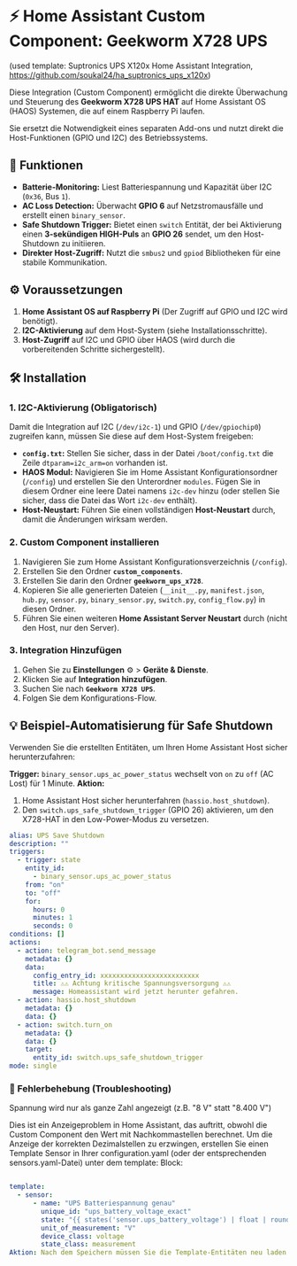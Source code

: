 # ⚡ Home Assistant Custom Component: Geekworm X728 UPS
(used template: Suptronics UPS X120x Home Assistant Integration, https://github.com/soukal24/ha_suptronics_ups_x120x)

Diese Integration (Custom Component) ermöglicht die direkte Überwachung und Steuerung des **Geekworm X728 UPS HAT** auf Home Assistant OS (HAOS) Systemen, die auf einem Raspberry Pi laufen.

Sie ersetzt die Notwendigkeit eines separaten Add-ons und nutzt direkt die Host-Funktionen (GPIO und I2C) des Betriebssystems.

## 🚀 Funktionen

* **Batterie-Monitoring:** Liest Batteriespannung und Kapazität über I2C (`0x36`, Bus `1`).
* **AC Loss Detection:** Überwacht **GPIO 6** auf Netzstromausfälle und erstellt einen `binary_sensor`.
* **Safe Shutdown Trigger:** Bietet einen `switch` Entität, der bei Aktivierung einen **3-sekündigen HIGH-Puls** an **GPIO 26** sendet, um den Host-Shutdown zu initiieren.
* **Direkter Host-Zugriff:** Nutzt die `smbus2` und `gpiod` Bibliotheken für eine stabile Kommunikation.

## ⚙️ Voraussetzungen

1.  **Home Assistant OS auf Raspberry Pi** (Der Zugriff auf GPIO und I2C wird benötigt).
2.  **I2C-Aktivierung** auf dem Host-System (siehe Installationsschritte).
3.  **Host-Zugriff** auf I2C und GPIO über HAOS (wird durch die vorbereitenden Schritte sichergestellt).

## 🛠️ Installation

### 1. I2C-Aktivierung (Obligatorisch)

Damit die Integration auf I2C (`/dev/i2c-1`) und GPIO (`/dev/gpiochip0`) zugreifen kann, müssen Sie diese auf dem Host-System freigeben:

* **`config.txt`:** Stellen Sie sicher, dass in der Datei `/boot/config.txt` die Zeile `dtparam=i2c_arm=on` vorhanden ist.
* **HAOS Modul:** Navigieren Sie im Home Assistant Konfigurationsordner (`/config`) und erstellen Sie den Unterordner `modules`. Fügen Sie in diesem Ordner eine leere Datei namens `i2c-dev` hinzu (oder stellen Sie sicher, dass die Datei das Wort `i2c-dev` enthält).
* **Host-Neustart:** Führen Sie einen vollständigen **Host-Neustart** durch, damit die Änderungen wirksam werden.

### 2. Custom Component installieren

1.  Navigieren Sie zum Home Assistant Konfigurationsverzeichnis (`/config`).
2.  Erstellen Sie den Ordner **`custom_components`**.
3.  Erstellen Sie darin den Ordner **`geekworm_ups_x728`**.
4.  Kopieren Sie alle generierten Dateien (`__init__.py`, `manifest.json`, `hub.py`, `sensor.py`, `binary_sensor.py`, `switch.py`, `config_flow.py`) in diesen Ordner.
5.  Führen Sie einen weiteren **Home Assistant Server Neustart** durch (nicht den Host, nur den Server).

### 3. Integration Hinzufügen

1.  Gehen Sie zu **Einstellungen** ⚙️ > **Geräte & Dienste**.
2.  Klicken Sie auf **Integration hinzufügen**.
3.  Suchen Sie nach **`Geekworm X728 UPS`**.
4.  Folgen Sie dem Konfigurations-Flow.

## 💡 Beispiel-Automatisierung für Safe Shutdown

Verwenden Sie die erstellten Entitäten, um Ihren Home Assistant Host sicher herunterzufahren:

**Trigger:** `binary_sensor.ups_ac_power_status` wechselt von `on` zu `off` (AC Lost) für 1 Minute.
**Aktion:**
1.  Home Assistant Host sicher herunterfahren (`hassio.host_shutdown`).
2.  Den `switch.ups_safe_shutdown_trigger` (GPIO 26) aktivieren, um den X728-HAT in den Low-Power-Modus zu versetzen.

```yaml
alias: UPS Save Shutdown
description: ""
triggers:
  - trigger: state
    entity_id:
      - binary_sensor.ups_ac_power_status
    from: "on"
    to: "off"
    for:
      hours: 0
      minutes: 1
      seconds: 0
conditions: []
actions:
  - action: telegram_bot.send_message
    metadata: {}
    data:
      config_entry_id: xxxxxxxxxxxxxxxxxxxxxxxxx
      title: ⚠️⚠️ Achtung kritische Spannungsversorgung ⚠️⚠️
      message: Homeassistant wird jetzt herunter gefahren.
  - action: hassio.host_shutdown
    metadata: {}
    data: {}
  - action: switch.turn_on
    metadata: {}
    data: {}
    target:
      entity_id: switch.ups_safe_shutdown_trigger
mode: single

```

### 🔧 Fehlerbehebung (Troubleshooting)

Spannung wird nur als ganze Zahl angezeigt (z.B. "8 V" statt "8.400 V")

Dies ist ein Anzeigeproblem in Home Assistant, das auftritt, obwohl die Custom Component den Wert mit Nachkommastellen berechnet. Um die Anzeige der korrekten Dezimalstellen zu erzwingen, erstellen Sie einen Template Sensor in Ihrer configuration.yaml (oder der entsprechenden sensors.yaml-Datei) unter dem template: Block:

```YAML

template:
  - sensor:
      - name: "UPS Batteriespannung genau"
        unique_id: "ups_battery_voltage_exact"
        state: "{{ states('sensor.ups_battery_voltage') | float | round(3) }}"
        unit_of_measurement: "V"
        device_class: voltage
        state_class: measurement
Aktion: Nach dem Speichern müssen Sie die Template-Entitäten neu laden (Entwicklerwerkzeuge ⚙️ > YAML) oder einen vollständigen Home Assistant Neustart durchführen. Die neue Entität sensor.ups_batteriespannung_genau zeigt dann den korrekten, genauen Wert an.
```
